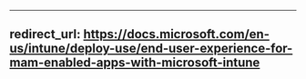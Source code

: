 ---
redirect_url: https://docs.microsoft.com/en-us/intune/deploy-use/end-user-experience-for-mam-enabled-apps-with-microsoft-intune
-----


<!--HONumber=Oct16_HO3-->


